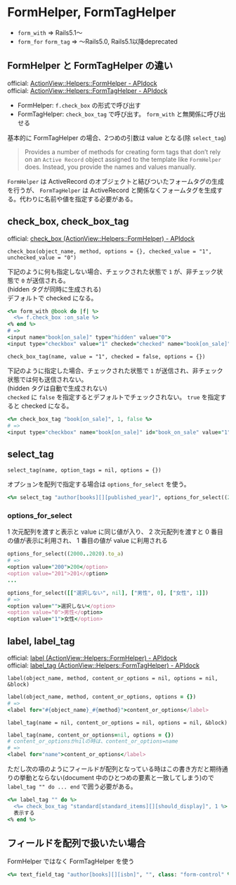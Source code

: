 # FormHelper, FormTagHelper

- `form_with` => Rails5.1〜
- `form_for` `form_tag` => 〜Rails5.0, Rails5.1以降deprecated

## FormHelper と FormTagHelper の違い

official: [ActionView::Helpers::FormHelper - APIdock](https://apidock.com/rails/ActionView/Helpers/FormHelper)  
official: [ActionView::Helpers::FormTagHelper - APIdock](https://apidock.com/rails/ActionView/Helpers/FormTagHelper)

- FormHelper: `f.check_box` の形式で呼び出す
- FormTagHelper: `check_box_tag` で呼び出す。 `form_with` と無関係に呼び出せる

基本的に FormTagHelper の場合、2つめの引数は value となる(除 `select_tag`)

> Provides a number of methods for creating form tags that don’t rely on an `Active Record` object assigned to the template like `FormHelper` does. Instead, you provide the names and values manually.

`FormHelper` は ActiveRecord のオブジェクトと結びついたフォームタグの生成を行うが、 `FormTagHelper` は ActiveRecord と関係なくフォームタグを生成する。代わりに名前や値を指定する必要がある。

## check_box, check_box_tag

official: [check_box (ActionView::Helpers::FormHelper) - APIdock](https://apidock.com/rails/ActionView/Helpers/FormHelper/check_box)  

`check_box(object_name, method, options = {}, checked_value = "1", unchecked_value = "0")`

下記のように何も指定しない場合、チェックされた状態で `1` が、非チェック状態で `0` が送信される。  
(hidden タグが同時に生成される)  
デフォルトで checked になる。

```ruby
<%= form_with @book do |f| %>
  <%= f.check_box :on_sale %>
<% end %>
# =>
<input name="book[on_sale]" type="hidden" value="0">
<input type="checkbox" value="1" checked="checked" name="book[on_sale]" id="book_on_sale">
```

`check_box_tag(name, value = "1", checked = false, options = {})`

下記のように指定した場合、チェックされた状態で `1` が送信され、非チェック状態では何も送信されない。  
(hidden タグは自動で生成されない)  
`checked` に `false` を指定するとデフォルトでチェックされない。 `true` を指定すると checked になる。

```ruby
<%= check_box_tag "book[on_sale]", 1, false %>
# =>
<input type="checkbox" name="book[on_sale]" id="book_on_sale" value="1" checked="checked">
```

## select_tag

`select_tag(name, option_tags = nil, options = {})`

オプションを配列で指定する場合は `options_for_select` を使う。

```ruby
<%= select_tag "author[books][][published_year]", options_for_select((2000..2020).to_a), class: "form-control" %>
```

### options_for_select

1 次元配列を渡すと表示と value に同じ値が入り、 2 次元配列を渡すと 0 番目の値が表示に利用され、 1 番目の値が value に利用される

```ruby
options_for_select((2000..2020).to_a)
# =>
<option value="200">200</option>
<option value="201">201</option>
...

options_for_select([["選択しない", nil], ["男性", 0], ["女性", 1]])
# =>
<option value="">選択しない</option>
<option value="0">男性</option>
<option value="1">女性</option>
```

## label, label_tag

official: [label (ActionView::Helpers::FormHelper) - APIdock](https://apidock.com/rails/ActionView/Helpers/FormHelper/label)  
official: [label_tag (ActionView::Helpers::FormTagHelper) - APIdock](https://apidock.com/rails/ActionView/Helpers/FormTagHelper/label_tag)

`label(object_name, method, content_or_options = nil, options = nil, &block)`

```ruby
label(object_name, method, content_or_options, options = {})
# =>
<label for="#{object_name}_#{method}">content_or_options</label>
```

`label_tag(name = nil, content_or_options = nil, options = nil, &block)`

```ruby
label_tag(name, content_or_options=nil, options = {})
# content_or_optionsがnilの時は、content_or_options=name
# =>
<label for="name">content_or_options</label>
```

ただし次の項のようにフィールドが配列となっている時はこの書き方だと期待通りの挙動とならない(document 中のひとつめの要素と一致してしまう)ので `label_tag "" do ... end` で囲う必要がある。

```ruby
<%= label_tag "" do %>
  <%= check_box_tag "standard[standard_items][][should_display]", 1 %>
  表示する
<% end %>
```

## フィールドを配列で扱いたい場合

FormHelper ではなく FormTagHelper を使う

``` ruby
<%= text_field_tag "author[books][][isbn]", "", class: "form-control" %>
```
